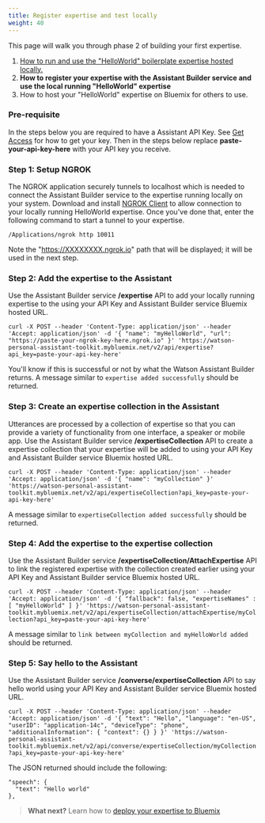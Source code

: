 ```yaml
---
title: Register expertise and test locally
weight: 40
---
```

This page will walk you through phase 2 of building your first expertise.

1. [How to run and use the "HelloWorld" boilerplate expertise hosted locally.]({{site.baseurl}}/expertise/build-expertise)
2. **How to register your expertise with the Assistant Builder service and use the local running "HelloWorld" expertise**
3. How to host your "HelloWorld" expertise on Bluemix for others to use.

### Pre-requisite
In the steps below you are required to have a Assistant API Key. See [Get Access]({{site.baseurl}}/get-started/get-api-key/) for how to get your key.  Then in the steps below replace **paste-your-api-key-here** with your API key you receive.

### Step 1: Setup NGROK
The NGROK application securely tunnels to localhost which is needed to connect the Assistant Builder service to the expertise running locally on your system. Download and install [NGROK Client](https://ngrok.com) to allow connection to your locally running HelloWorld expertise.  Once you've done that, enter the following command to start a tunnel to your expertise.

`/Applications/ngrok http 10011`

Note the "https://XXXXXXXX.ngrok.io" path that will be displayed; it will be used in the next step.

### Step 2: Add the expertise to the Assistant
Use the Assistant Builder service **/expertise** API to add your locally running expertise to the  using your API Key and Assistant Builder service Bluemix hosted URL.

`curl -X POST --header 'Content-Type: application/json' --header 'Accept: application/json' -d '{
  "name": "myHelloWorld",
  "url": "https://paste-your-ngrok-key-here.ngrok.io"
}' 'https://watson-personal-assistant-toolkit.mybluemix.net/v2/api/expertise?api_key=paste-your-api-key-here'`

You'll know if this is successful or not by what the Watson Assistant Builder returns.  A message similar to `expertise added successfully` should be returned.

### Step 3: Create an expertise collection in the Assistant
Utterances are processed by a collection of expertise so that you can provide a variety of functionality from one interface, a speaker or mobile app.  Use the Assistant Builder service **/expertiseCollection** API to create a expertise collection that your expertise will be added to using your API Key and Assistant Builder service Bluemix hosted URL.

`curl -X POST --header 'Content-Type: application/json' --header 'Accept: application/json' -d '{
  "name": "myCollection"
}' 'https://watson-personal-assistant-toolkit.mybluemix.net/v2/api/expertiseCollection?api_key=paste-your-api-key-here'`

A message similar to `expertiseCollection added successfully` should be returned.

### Step 4: Add the expertise to the expertise collection
Use the Assistant Builder service **/expertiseCollection/AttachExpertise** API to link the registered expertise with the collection created earlier using your API Key and Assistant Builder service Bluemix hosted URL.

`curl -X POST --header 'Content-Type: application/json' --header 'Accept: application/json' -d '{
  "fallback": false,
  "expertiseNames" : [
    "myHelloWorld"
  ]
}' 'https://watson-personal-assistant-toolkit.mybluemix.net/v2/api/expertiseCollection/attachExpertise/myCollection?api_key=paste-your-api-key-here'`

A message similar to `link between myCollection and myHelloWorld added` should be returned.

### Step 5: Say hello to the Assistant
Use the Assistant Builder service **/converse/expertiseCollection** API to say hello world using your API Key and Assistant Builder service Bluemix hosted URL.

`curl -X POST --header 'Content-Type: application/json' --header 'Accept: application/json' -d '{
  "text": "Hello",
  "language": "en-US",
  "userID": "application-14c",
  "deviceType": "phone",
  "additionalInformation": {
    "context": {}
  }
}' 'https://watson-personal-assistant-toolkit.mybluemix.net/v2/api/converse/expertiseCollection/myCollection?api_key=paste-your-api-key-here'`

The JSON returned should include the following:

```
"speech": {
  "text": "Hello world"
},
```

> **What next?** Learn how to [deploy your expertise to Bluemix]({{site.baseurl}}/expertise/deploy-to-bluemix/)
